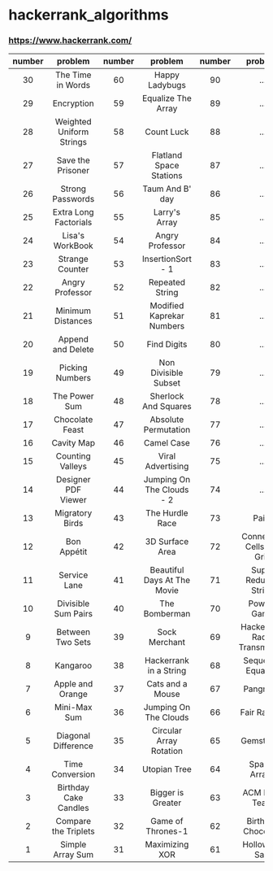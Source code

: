 # hackerrank_algorithms
### https://www.hackerrank.com/

| number | problem | number | problem | number | problem | 
|:------:|:------:|:------:|:------:|:------:|:------:|
|   30   |   The Time in Words         |   60    |   Happy Ladybugs              |   90    |   ...                         |
|   29   |   Encryption                |   59    |   Equalize The Array          |   89    |   ...                         |
|   28   |   Weighted Uniform Strings  |   58    |   Count Luck                  |   88    |   ...                         |
|   27   |   Save the Prisoner         |   57    |   Flatland Space Stations     |   87    |   ...                         |
|   26   |   Strong Passwords          |   56    |   Taum And B' day             |   86    |   ...                         |
|   25   |   Extra Long Factorials     |   55    |   Larry's Array               |   85    |   ...                         |
|   24   |   Lisa's WorkBook           |   54    |   Angry Professor             |   84    |   ...                         |
|   23   |   Strange Counter           |   53    |   InsertionSort - 1           |   83    |   ...                         |
|   22   |   Angry Professor           |   52    |   Repeated String             |   82    |   ...                         |
|   21   |   Minimum Distances         |   51    |   Modified Kaprekar Numbers   |   81    |   ...                         |
|   20   |   Append and Delete         |   50    |   Find Digits                 |   80    |   ...                         |
|   19   |    Picking Numbers          |   49    |   Non Divisible Subset        |   79    |   ...                         |
|   18   |   The Power Sum             |   48    |   Sherlock And Squares        |   78    |   ...                         |
|   17   |   Chocolate Feast           |   47    |   Absolute Permutation        |   77    |   ...                         |
|   16   |   Cavity Map                |   46    |   Camel Case                  |   76    |   ...                         |
|   15   |   Counting Valleys          |   45    |   Viral Advertising           |   75    |   ...                         |
|   14   |   Designer PDF Viewer       |   44    |   Jumping On The Clouds - 2   |   74    |   ...                         |
|   13   |  Migratory Birds            |   43    |   The Hurdle Race             |   73    |   Pairs                       |
|   12   |   Bon Appétit               |   42    |   3D Surface Area             |   72    |   Connected Cells in a Grid   |
|   11   |   Service Lane              |   41    |   Beautiful Days At The Movie |   71    |   Super Reduced String        |
|   10   |   Divisible Sum Pairs       |   40    |   The Bomberman               |   70    |   Powers Game                 |
|   9    |    Between Two Sets         |   39    |   Sock Merchant               |   69    | Hackerland Radio Transmitters |
|   8    |  Kangaroo                   |   38    |   Hackerrank in a String      |   68    |   Sequence Equation           |
|   7    |    Apple and Orange         |   37    |   Cats and a Mouse            |   67    |   Pangrams                    |
|   6    |  Mini-Max Sum               |   36    |   Jumping On The Clouds       |   66    |   Fair Rations                |
|   5    |   Diagonal Difference       |   35    |   Circular Array Rotation     |   65    |   Gemstones                   |
|   4    |   Time Conversion           |  34     |   Utopian Tree                |   64    |   Sparse Arrays               |
|   3    |   Birthday Cake Candles     |   33    |   Bigger is Greater           |   63    |   ACM ICPC Team               |
|   2    |   Compare the Triplets      |   32    |   Game of Thrones-1           |   62    |   Birthday Chocolate          |
|   1    |   Simple Array Sum          |   31    |   Maximizing XOR              |   61    |   Holloween Sale              |
